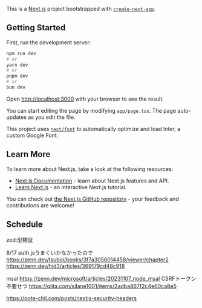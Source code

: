 This is a [Next.js](https://nextjs.org/) project bootstrapped with [`create-next-app`](https://github.com/vercel/next.js/tree/canary/packages/create-next-app).

## Getting Started

First, run the development server:

```bash
npm run dev
# or
yarn dev
# or
pnpm dev
# or
bun dev
```

Open [http://localhost:3000](http://localhost:3000) with your browser to see the result.

You can start editing the page by modifying `app/page.tsx`. The page auto-updates as you edit the file.

This project uses [`next/font`](https://nextjs.org/docs/basic-features/font-optimization) to automatically optimize and load Inter, a custom Google Font.

## Learn More

To learn more about Next.js, take a look at the following resources:

- [Next.js Documentation](https://nextjs.org/docs) - learn about Next.js features and API.
- [Learn Next.js](https://nextjs.org/learn) - an interactive Next.js tutorial.

You can check out [the Next.js GitHub repository](https://github.com/vercel/next.js/) - your feedback and contributions are welcome!

## Schedule



zod:型検証

8/17 auth.jsうまくいかなかったので
https://zenn.dev/tsuboi/books/3f7a3056014458/viewer/chapter2
https://zenn.dev/hid3/articles/369179cd48c918

msal
https://zenn.dev/microsoft/articles/20231107_node_msal
CSRFトークン不要せつ
https://qiita.com/silane1001/items/2adba867f2c4e60ca8e5

https://pote-chil.com/posts/nextjs-security-headers